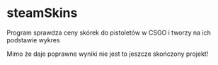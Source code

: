 # steamSkins

Program sprawdza ceny skórek do pistoletów w CSGO i tworzy na ich podstawie wykres

Mimo że daje poprawne wyniki nie jest to jeszcze skończony projekt!
